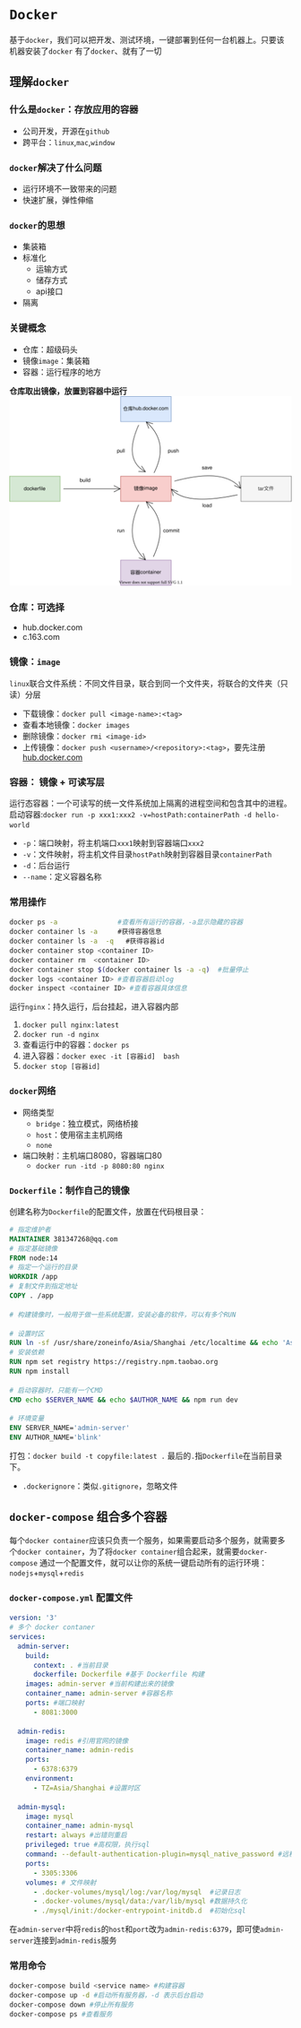 # `Docker`
基于`docker`，我们可以把开发、测试环境，一键部署到任何一台机器上。只要该机器安装了`docker`
有了`docker`、就有了一切

## 理解`docker`

### 什么是`docker`：存放应用的容器
- 公司开发，开源在`github`
- 跨平台：`linux`,`mac`,`window`

### `docker`解决了什么问题
- 运行环境不一致带来的问题
- 快速扩展，弹性伸缩

### `docker`的思想
- 集装箱
- 标准化
  - 运输方式
  - 储存方式
  - api接口
- 隔离

### 关键概念
- 仓库：超级码头
- 镜像`image`：集装箱
- 容器：运行程序的地方

**仓库取出镜像，放置到容器中运行**
![alt 属性文本](../assets/images/docker.svg)

### 仓库：可选择
- hub.docker.com
- c.163.com

### 镜像：`image`
`linux`联合文件系统：不同文件目录，联合到同一个文件夹，将联合的文件夹（只读）分层

- 下载镜像：`docker pull <image-name>:<tag>`
- 查看本地镜像：`docker images`
- 删除镜像：`docker rmi <image-id>`
- 上传镜像：`docker push <username>/<repository>:<tag>`，要先注册[hub.docker.com](http://hub.docker.com)


### 容器： 镜像 + 可读写层
运行态容器：一个可读写的统一文件系统加上隔离的进程空间和包含其中的进程。
启动容器:`docker run -p xxx1:xxx2 -v=hostPath:containerPath -d hello-world`
- `-p`：端口映射，将主机端口`xxx1`映射到容器端口`xxx2`
- `-v`：文件映射，将主机文件目录`hostPath`映射到容器目录`containerPath`
- `-d`：后台运行
- `--name`：定义容器名称

### 常用操作
```bash
docker ps -a               #查看所有运行的容器，-a显示隐藏的容器
docker container ls -a     #获得容器信息
docker container ls -a  -q   #获得容器id
docker container stop <container ID>
docker container rm  <container ID>
docker container stop $(docker container ls -a -q)  #批量停止
docker logs <container ID> #查看容器启动log
docker inspect <container ID> #查看容器具体信息
```

运行`nginx`：持久运行，后台挂起，进入容器内部
1. `docker pull nginx:latest`
2. `docker run -d nginx`
3. 查看运行中的容器：`docker ps`
4. 进入容器：`docker exec -it [容器id]  bash`
5. `docker stop [容器id]`


### `docker`网络
- 网络类型
  - `bridge`：独立模式，网络桥接
  - `host`：使用宿主主机网络
  - `none`
- 端口映射：主机端口8080，容器端口80
  - `docker run -itd -p 8080:80 nginx`

### `Dockerfile`：制作自己的镜像
创建名称为`Dockerfile`的配置文件，放置在代码根目录：
```dockerfile
# 指定维护者
MAINTAINER 381347268@qq.com
# 指定基础镜像
FROM node:14
# 指定一个运行的目录
WORKDIR /app
# 复制文件到指定地址
COPY . /app

# 构建镜像时，一般用于做一些系统配置，安装必备的软件，可以有多个RUN

# 设置时区
RUN ln -sf /usr/share/zoneinfo/Asia/Shanghai /etc/localtime && echo 'Asia/Shanghai' >/etc/timezone
# 安装依赖
RUN npm set registry https://registry.npm.taobao.org
RUN npm install

# 启动容器时，只能有一个CMD
CMD echo $SERVER_NAME && echo $AUTHOR_NAME && npm run dev

# 环境变量
ENV SERVER_NAME='admin-server'
ENV AUTHOR_NAME='blink'
```
打包：`docker build -t copyfile:latest .` 最后的`.`指`Dockerfile`在当前目录下。

- `.dockerignore`：类似`.gitignore`，忽略文件

## `docker-compose` 组合多个容器
每个`docker container`应该只负责一个服务，如果需要启动多个服务，就需要多个`docker container`，为了将`docker container`组合起来，就需要`docker-compose`
通过一个配置文件，就可以让你的系统一键启动所有的运行环境：`nodejs`+`mysql`+`redis`

### `docker-compose.yml` 配置文件
```yml
version: '3'
# 多个 docker contaner
services:
  admin-server:
    build:
      context: . #当前目录
      dockerfile: Dockerfile #基于 Dockerfile 构建
    images: admin-server #当前构建出来的镜像
    container_name: admin-server #容器名称
    ports: #端口映射
      - 8081:3000

  admin-redis:
    image: redis #引用官网的镜像
    container_name: admin-redis
    ports:
      - 6378:6379
    environment:
      - TZ=Asia/Shanghai #设置时区

  admin-mysql:
    image: mysql
    container_name: admin-mysql
    restart: always #出错则重启
    privileged: true #高权限，执行sql
    command: --default-authentication-plugin=mysql_native_password #远程访问
    ports:
      - 3305:3306
    volumes: # 文件映射
      - .docker-volumes/mysql/log:/var/log/mysql  #记录日志
      - .docker-volumes/mysql/data:/var/lib/mysql #数据持久化
      - ./mysql/init:/docker-entrypoint-initdb.d  #初始化sql

```
在`admin-server`中将`redis`的`host`和`port`改为`admin-redis:6379`，即可使`admin-server`连接到`admin-redis`服务

### 常用命令
```bash
docker-compose build <service name> #构建容器
docker-compose up -d #启动所有服务器，-d 表示后台启动
docker-compose down #停止所有服务
docker-compose ps #查看服务
```
